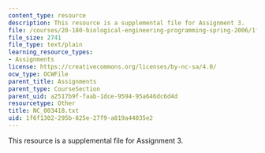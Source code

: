 ```yaml
---
content_type: resource
description: This resource is a supplemental file for Assignment 3.
file: /courses/20-180-biological-engineering-programming-spring-2006/1f6f1302295b825e27f9a819a44035e2_NC_003418.txt
file_size: 2741
file_type: text/plain
learning_resource_types:
- Assignments
license: https://creativecommons.org/licenses/by-nc-sa/4.0/
ocw_type: OCWFile
parent_title: Assignments
parent_type: CourseSection
parent_uid: a2517b9f-faab-1dce-9594-95a646dc6d4d
resourcetype: Other
title: NC_003418.txt
uid: 1f6f1302-295b-825e-27f9-a819a44035e2
---
```

This resource is a supplemental file for Assignment 3.